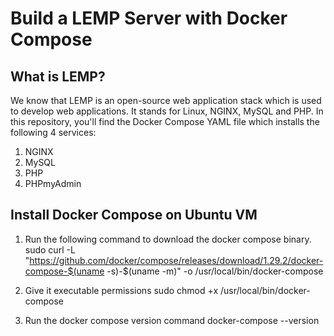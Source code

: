 # Build a LEMP Server with Docker Compose

## What is LEMP?

We know that LEMP is an open-source web application stack which is used to develop web applications. It stands for Linux, NGINX, MySQL and PHP. In this repository, you'll find the Docker Compose YAML file which installs the following 4 services:

1. NGINX
2. MySQL
3. PHP
4. PHPmyAdmin

## Install Docker Compose on Ubuntu VM

1. Run the following command to download the docker compose binary.
sudo curl -L "https://github.com/docker/compose/releases/download/1.29.2/docker-compose-$(uname -s)-$(uname -m)" -o /usr/local/bin/docker-compose

2. Give it executable permissions
sudo chmod +x /usr/local/bin/docker-compose

3. Run the docker compose version command
docker-compose --version
